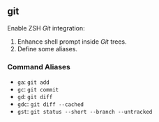## git

Enable ZSH *Git* integration:

1. Enhance shell prompt inside *Git* trees.
2. Define some aliases.

### Command Aliases

- `ga`: `git add`
- `gc`: `git commit`
- `gd`: `git diff`
- `gdc`: `git diff --cached`
- `gst`: `git status --short --branch --untracked`
